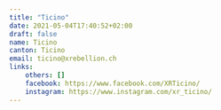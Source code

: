 ```yaml
---
title: "Ticino"
date: 2021-05-04T17:40:52+02:00
draft: false
name: Ticino
canton: Ticino
email: ticino@xrebellion.ch
links:
    others: []
    facebook: https://www.facebook.com/XRTicino/
    instagram: https://www.instagram.com/xr_ticino/
---
```


